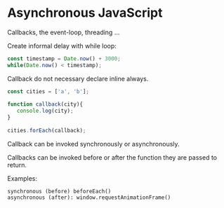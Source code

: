# Asynchronous JavaScript

Callbacks, the event-loop, threading ...

Create informal delay with while loop: 

```javascript
const timestamp = Date.now() + 3000;
while(Date.now() < timestamp);
```

Callback do not necessary declare inline always. 

```javascript
const cities = ['a', 'b'];
     
function callback(city){
   console.log(city);
}
    
cities.forEach(callback);
```

Callback can be invoked synchronously or asynchronously. 

Callbacks can be invoked before or after the function they are passed to return.

Examples: 

    synchronous (before) beforeEach()
    asynchronous (after): window.requestAnimationFrame()


    